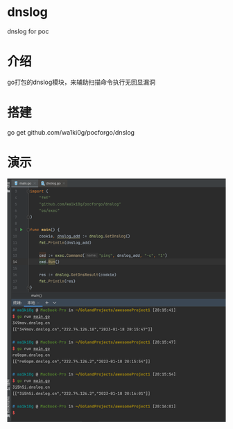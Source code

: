# dnslog
dnslog for poc

# 介绍
go打包的dnslog模块，来辅助扫描命令执行无回显漏洞

# 搭建

go get github.com/wa1ki0g/pocforgo/dnslog

# 演示

![image](https://github.com/wa1ki0g/javasec/blob/main/9671674044194_.pic_hd.jpg?raw=true)
